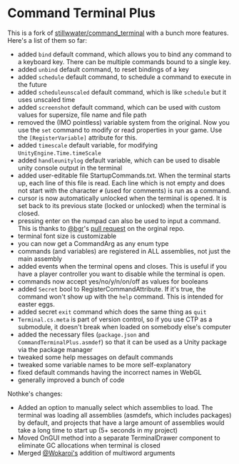 Command Terminal Plus
======================

This is a fork of [stillwwater/command_terminal](https://github.com/stillwwater/command_terminal) with a bunch more features. Here's a list of them so far:

* added `bind` default command, which allows you to bind any command to a keyboard key. There can be multiple commands bound to a single key.
* added `unbind` default command, to reset bindings of a key
* added `schedule` default command, to schedule a command to execute in the future
* added `scheduleunscaled` default command, which is like `schedule` but it uses unscaled time
* added `screenshot` default command, which can be used with custom values for supersize, file name and file path
* removed the (IMO pointless) variable system from the original. Now you use the `set` command to modify or read properties in your game. Use the `[RegisterVariable]` attribute for this.
* added `timescale` default variable, for modifying `UnityEngine.Time.timeScale`
* added `handleunitylog` default variable, which can be used to disable unity console output in the terminal
* added user-editable file StartupCommands.txt. When the terminal starts up, each line of this file is read. Each line which is not empty and does not start with the character `#` (used for comments) is run as a command.
* cursor is now automatically unlocked when the terminal is opened. It is set back to its previous state (locked or unlocked) when the terminal is closed.
* pressing enter on the numpad can also be used to input a command. This is thanks to [@bgr](https://github.com/bgr)'s [pull request](https://github.com/stillwwater/command_terminal/pull/8) on the orginal repo.
* terminal font size is customizable
* you can now get a CommandArg as any enum type
* commands (and variables) are registered in ALL assemblies, not just the main assembly
* added events when the terminal opens and closes. This is useful if you have a player controller you want to disable while the terminal is open.
* commands now accept yes/no/y/n/on/off as values for booleans
* added `Secret` bool to RegisterCommandAttribute. If it's true, the command won't show up with the `help` command. This is intended for easter eggs.
* added secret `exit` command which does the same thing as `quit`
* `Terminal.cs.meta` is part of version control, so if you use CTP as a submodule, it doesn't break when loaded on somebody else's computer
* added the necessary files (`package.json` and `CommandTerminalPlus.asmdef`) so that it can be used as a Unity package via the package manager
* tweaked some help messages on default commands
* tweaked some variable names to be more self-explanatory
* fixed default commands having the incorrect names in WebGL
* generally improved a bunch of code

Nothke's changes:
* Added an option to manually select which assemblies to load. The terminal was loading all assemblies (asmdefs, which includes packages) by default, and projects that have a large amount of assemblies would take a long time to start up (5+ seconds in my project)
* Moved OnGUI method into a separate TerminalDrawer component to eliminate GC allocations when terminal is closed
* Merged [@Wokaroi's](https://github.com/Wokarol) addition of multiword arguments
